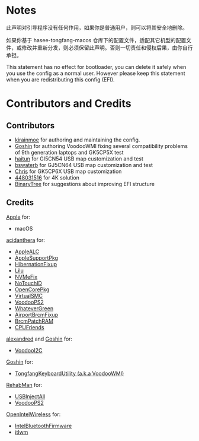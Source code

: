 # Notes

此声明对引导程序没有任何作用，如果你是普通用户，则可以将其安全地删除。

如果你基于 hasee-tongfang-macos 仓库下的配置文件，适配其它机型的配置文件，或修改并重新分发，则必须保留此声明。否则一切责任和侵权后果，由你自行承担。

This statement has no effect for bootloader, you can delete it safely when you use the config as a normal user. However please keep this statement when you are redistributing this config (EFI). 

# Contributors and Credits

## Contributors

- [kirainmoe](https://github.com/kirainmoe) for authoring and maintaining the config.
- [Goshin](https://github.com/Goshin) for authoring VoodooWMI fixing several compatibility problems of 9th generation laptops and GK5CP5X test
- [haitun](#) for GI5CN54 USB map customization and test
- [bswaterb](#) for GJ5CN64 USB map customization and test
- [Chris](#) for GK5CP6X USB map customization
- [448031516](https://github.com/448031516) for 4K solution
- [BinaryTree](#) for suggestions about improving EFI structure 

## Credits

[Apple](https://apple.com) for:

- macOS

[acidanthera](https://github.com/acidanthera) for:
- [AppleALC](https://github.com/acidanthera/AppleALC)
- [AppleSupportPkg](https://github.com/acidanthera/AppleSupportPkg)
- [HibernationFixup](https://github.com/acidanthera/HibernationFixup)
- [Lilu](https://github.com/acidanthera/Lilu)
- [NVMeFix](https://github.com/acidanthera/NVMeFix)
- [NoTouchID](https://github.com/acidanthera/NoTouchID)
- [OpenCorePkg](https://github.com/acidanthera/OpenCorePkg)
- [VirtualSMC](https://github.com/acidanthera/VirtualSMC)
- [VoodooPS2](https://github.com/acidanthera/VoodooPS2)
- [WhateverGreen](https://github.com/acidanthera/WhateverGreen)
- [AirportBrcmFixup](https://github.com/acidanthera/AirportBrcmFixup)
- [BrcmPatchRAM](https://github.com/acidanthera/BrcmPatchRAM)
- [CPUFriends](https://github.com/acidanthera/CPUFriends)

[alexandred](https://github.com/alexandred) and [Goshin](https://github.com/Goshin) for:

- [VoodooI2C](https://github.com/alexandred/VoodooI2C)

[Goshin](https://github.com/Goshin) for:

- [TongfangKeyboardUtility (a.k.a VoodooWMI)](https://github.com/Goshin/TongfangKeyboardUtility)

[RehabMan](https://github.com/RehabMan) for:

- [USBInjectAll](https://github.com/RehabMan/USBInjectAll)
- [VoodooPS2](https://github.com/RehabMan/VoodooPS2)

[OpenIntelWireless](https://github.com/OpenIntelWireless) for:

- [IntelBluetoothFirmware](https://github.com/OpenIntelWireless/IntelBluetoothFirmware)
- [itlwm](https://github.com/OpenIntelWireless/itlwm)
